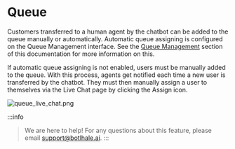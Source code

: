 # Queue

Customers transferred to a human agent by the chatbot can be added to the queue manually or automatically. Automatic queue assigning is configured on the Queue Management interface. See the [Queue Management](https://docs.botlhale.xyz/docs/Platform/help-desk/Queue%20Management) section of this documentation for more information on this. 

If automatic queue assigning is not enabled, users must be manually added to the queue. With this process, agents get notified each time a new user is transferred by the chatbot. They must then manually assign a user to themselves via the Live Chat page by clicking the Assign icon.

![queue_live_chat.png](https://stoplight.io/api/v1/projects/cHJqOjU4NzU5/images/mf8zrDUM4ro)

:::info
> We are here to help! For any questions about this feature, please email support@botlhale.ai.
:::
